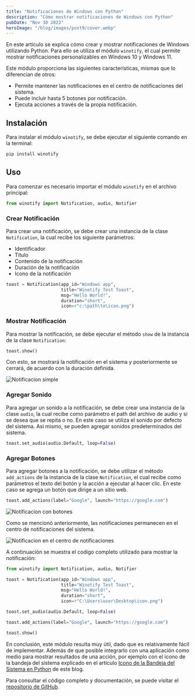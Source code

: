 ```yaml
---
title: "Notificaciones de Windows con Python"
description: "Cómo mostrar notificaciones de Windows con Python"
pubDate: "Nov 30 2022"
heroImage: "/blog/images/post9/cover.webp"
---
```


En este artículo se explica cómo crear y mostrar notificaciones de Windows utilizando Python. Para ello se utiliza el módulo ``winotify``, el cual permite mostrar notificaciones personalizables en Windows 10 y Windows 11. 

Este módulo proporciona las siguientes características, mismas que lo diferencian de otros: 
- Permite mantener las notificaciones en el centro de notificaciones del sistema. 
- Puede incluir hasta 5 botones por notificación. 
- Ejecuta acciones a través de la propia notificación. 

## Instalación

Para instalar el módulo ``winotify``, se debe ejecutar el siguiente comando en la terminal: 

```bash
pip install winotify
```

## Uso

Para comenzar es necesario importar el módulo ``winotify`` en el archivo principal: 

```python
from winotify import Notification, audio, Notifier
```

### Crear Notificación 

Para crear una notificación, se debe crear una instancia de la clase ``Notification``, la cual recibe los siguiente parámetros:
- Identificador
- Título
- Contenido de la notificación
- Duración de la notificación
- Icono de la notificación

```python
toast = Notification(app_id="Windows app",
                     title="Winotify Test Toast",
                     msg="Hello World!",
                     duration="short",
                     icon=r"c:\path\to\icon.png")
```

### Mostrar Notificación

Para mostrar la notificación, se debe ejecutar el método ``show`` de la instancia de la clase ``Notification``: 

```python
toast.show()
```

Con esto, se mostrará la notificación en el sistema y posteriormente se cerrará, de acuerdo con la duración definida.

![Notificacion simple](/blog/images/post9/1.webp)

### Agregar Sonido

Para agregar un sonido a la notificación, se debe crear una instancia de la clase ``audio``, la cual recibe como parámetro el path del archivo de audio y si se desea que se repita o no. En este caso se utiliza el sonido por defecto del sistema. Asi mismo, se pueden agregar sonidos predeterminados del sistema.

```python
toast.set_audio(audio.Default, loop=False)
```

### Agregar Botones

Para agregar botones a la notificación, se debe utilizar el método ``add_actions`` de la instancia de la clase ``Notification``, el cual recibe como parámetros el texto del botón y la acción a ejecutar al hacer clic. En este caso se agrega un botón que dirige a un sitio web.

```python
toast.add_actions(label="Google", launch="https://google.com")
```

![Notificacion con botones](/blog/images/post9/2.webp)

Como se mencionó anteriormente, las notificaciones permanecen en el centro de notificaciones del sistema.

![Notificacion en el centro de notificaciones](/blog/images/post9/3.webp)

A continuación se muestra el codigo completo utilizado para mostrar la notificación: 

```python
from winotify import Notification, audio, Notifier

toast = Notification(app_id="Windows app",
                     title="Winotify Test Toast",
                     msg="Hello World!",
                     duration="short",
                     icon=r"C:\Users\user\Desktop\icon.png")

toast.set_audio(audio.Default, loop=False)

toast.add_actions(label="Google", launch="https://google.com")

toast.show()
```
En conclusión, este módulo resulta muy útil, dado que es relativamente fácil de implementar. Además de que posible integrarlo con una aplicación como medio para mostrar resultados de una acción, por ejemplo con el icono de la bandeja del sistema explicado en el artículo [Icono de la Bandeja del Sistema en Python](https://asjordi.dev/blog/system-tray-icon-python/) de este blog.

Para consultar el código completo y documentación, se puede visitar el [repositorio de GitHub](https://github.com/versa-syahptr/winotify).